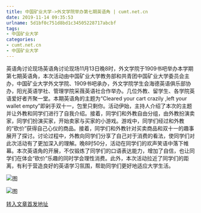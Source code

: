 ```yaml
---
title: 中国矿业大学->外文学院举办第七期英语角 | cumt.net.cn
date: 2019-11-14 09:35:53
urlname: 5d1bf0c751d8bd1c34505228717abcbf
tags: 
- 中国矿业大学
categories:
- cumt.net.cn
- 中国矿业大学
---
```

英语角讨论现场英语角讨论现场11月13日晚8时，外文学院于1909书吧举办本学期第七期英语角，本次活动由中国矿业大学教务部和共青团中国矿业大学委员会主办，中国矿业大学外文学院、1909书吧承办，外文学院学生会海德英语俱乐部协办，阳光英语学社、管理学院采薇英语社合作举办。几位外教、留学生、各学院英语爱好者齐聚一堂。本期英语角的主题为“Cleared your cart crazily ,left your wallet empty”即剁手双十一，包里只剩你。活动伊始，主持人介绍了本次的主题并让外教和同学们进行了自我介绍。接着，同学们和外教自由分组，由外教扮演卖家，同学们扮演买家，开始卖家与买家的小游戏。游戏中，同学们经过和外教的“砍价”获得自己心仪的商品。接着，同学们和外教针对买卖商品和双十一的趣事展开了探讨。讨论过程中，外教向同学们分享了自己对于消费的看法，使同学们对此次活动有了更加深入的理解。晚8时50分，活动在同学们的欢声笑语中落下帷幕。本次英语角的开展，不仅锻炼了同学们的口语表达能力，增加了自信，也让同学们在体会“砍价”乐趣的同时学会理性消费。此外，本次活动拉近了同学们的距离，有利于营造良好的英语学习氛围，帮助同学们更好地适应大学生活。

![图](http://xwzx.cumt.edu.cn/_upload/article/images/92/76/32a6cd9c4038a3742fd5477a6a7c/54f812b5-b0db-4d67-ab59-7531c792ef50.jpg)

![图](http://xwzx.cumt.edu.cn/_upload/article/images/92/76/32a6cd9c4038a3742fd5477a6a7c/08d2d7de-6177-498c-902b-db8ff48ac6d4.jpg)

[转入文章首发地址](http://xwzx.cumt.edu.cn/62/a5/c523a549541/page.htm)